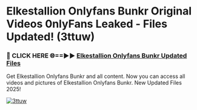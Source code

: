 # Elkestallion Onlyfans Bunkr Original Videos 0nlyFans Leaked - Files Updated! (3ttuw)

<h3>🔴 CLICK HERE 🌐==►► <a href="https://tinyurl.com/3hn5wdd3" rel="nofollow">Elkestallion Onlyfans Bunkr Updated Files</a></h3>

Get Elkestallion Onlyfans Bunkr and all content. Now you can access all videos and pictures of Elkestallion Onlyfans Bunkr. New Updated Files 2025!

[![3ttuw](https://i.imgur.com/4HnBqBT.gif)](https://tinyurl.com/3hn5wdd3)
